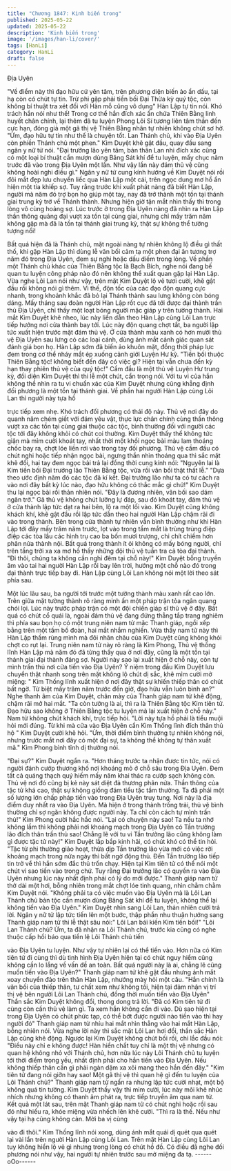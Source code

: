 ```yaml
---
title: "Chương 1847: Kinh biến trong"
published: 2025-05-22
updated: 2025-05-22
description: 'Kinh biến trong'
image: '/images/han-li/cover/'
tags: [HanLi]
category: HanLi
draft: false
---
```


Địa Uyên

"Về điểm này thì đạo hữu cứ yên tâm, trên phương diện biến ảo
ẩn dấu, tại hạ còn có chút tự tin. Trừ phi gặp phải tiền bối Đại
Thừa kỳ quý tộc, còn không bí thuật tra xét đối với Hàn mỗ cũng
vô dụng" Hàn Lập tự tin nói.
Khó trách hắn nói như thế! Trong cơ thể hắn đích xác ẩn chứa
Thiên Bằng linh huyết chân chính, lại thêm đã tu luyện Phong Lôi
Sí tương liên tâm thần đến cực hạn, đóng giả một gã thị vệ Thiên
Bằng nhân tự nhiên không chút sơ hở.
"Ừm, đạo hữu tự tin như thế là chuyện tốt. Lan Thánh chủ, khi vào
Địa Uyên còn phiền Thánh chủ một phen." Kim Duyệt khẽ gật
đầu, quay đầu sang ngân y nữ tử nói.
"Đại trưởng lão yên tâm, bản thân Lan nhi đích xác cũng có một
loại bí thuật cần mượn dùng Băng Sát khí để tu luyện, mấy chục
năm trước đã vào trong Địa Uyên một lần. Như vậy lần này đám
thủ vệ cũng không hoài nghi điều gì." Ngân y nữ tử cung kính
hướng về Kim Duyệt nói rồi đôi mắt đẹp lưu chuyển liếc qua Hàn
Lập một cái, trên ngọc dung mơ hồ ẩn hiện một tia khiếp sợ.
Tuy rằng trước khi xuất phát nàng đã biết Hàn Lập, người mà
năm đó trợ bọn họ giúp một tay, nay đã trở thành một tồn tại
thánh giai trung kỳ trở về Thánh thành. Nhưng hiện giờ tận mắt
nhìn thấy thì trong lòng vô cùng hoảng sợ.
Lúc trước ở trong Địa Uyên nàng đã nhìn ra Hàn Lập thần thông
quảng đại vượt xa tồn tại cùng giai, nhưng chỉ mấy trăm năm
không gặp mà đã là tồn tại thánh giai trung kỳ, thật sự không thể
tưởng tượng nổi!

Bất quá hiện đã là Thánh chủ, mặt ngoài nàng tự nhiên không lộ
điều gì thất thố, khi gặp Hàn Lập thì dùng lễ vãn bối cảm tạ một
phen đại ân tương trợ năm đó trong Địa Uyên, đem sự nghi hoặc
dấu diếm trong lòng.
Về phần một Thánh chủ khác của Thiên Bằng tộc là Bạch Bích,
nghe nói đang bế quan tu luyện công pháp nào đó nên không thể
xuất quan gặp lại Hàn Lập.
Vừa nghe Lôi Lan nói như vậy, trên mặt Kim Duyệt lộ vẻ tươi
cười, khẽ gật đầu rồi không nói gì thêm.
Vì thế, độn tốc của các đạo độn quang cực nhanh, trong khoảnh
khắc đã bỏ lại Thánh thành sau lưng không còn bóng dáng.
Mấy tháng sau đoàn người Hàn Lập rốt cục đã tới được đại thành
trấn thủ Địa Uyên, chỉ thấy một loạt bóng người mặc giáp y trên
tường thành.
Hai mắt Kim Duyệt khẽ nheo, lúc này liền dẫn theo Hàn Lập cùng
Lôi Lan trực tiếp hướng nơi cửa thành bay tới.
Lúc này độn quang chợt tắt, ba người lập tức xuất hiện trước mặt
đám thủ vệ.
Ở cửa thành màu xanh có hơn mười thủ vệ Địa Uyên sau lưng có
các loại cánh, dùng ánh mắt cảnh giác quan sát đánh giá bọn họ.
Hàn Lập sớm đã biến ảo khuôn mặt, đồng thời pháp lực đem
trong cơ thể nháy mắt ép xuống cảnh giới Luyện Hư kỳ.
"Tiền bối thuộc Thiên Bằng tộc! không biết đến đây có việc gì?
Hiện tại vẫn chưa đến kỳ hạn thay phiên thủ vệ của quý tộc!" Cầm
đầu là một thủ vệ Luyện Hư trung kỳ, đối diện Kim Duyệt thì thi lễ
một chút, cẩn trọng nói.
Với tu vi của hắn không thể nhìn ra tu vi chuẩn xác của Kim Duyệt
nhưng cũng khẳng định đối phương là một tồn tại thánh giai.
Về phần hai người Hàn Lập cùng Lôi Lan thì người này tựa hồ

trực tiếp xem nhẹ.
Khó trách đối phương có thái độ này. Thủ vệ nơi đây do quanh
năm chém giết với đám yêu vật, thực lực chân chính cùng thần
thông vượt xa các tồn tại cùng giai thuộc các tộc, bình thường đối
với người các tộc tới đây không khỏi có chút coi thường.
Kim Duyệt thấy thế không tức giận mà mỉm cười khoát tay, nhất
thời một khối ngọc bài màu lam thoáng chốc bay ra, chợt lóe liền
rơi vào trong tay đối phương.
Thủ vệ cầm đầu có chút nghi hoặc tiếp nhận ngọc bài, ngưng
thần nhìn thoáng qua thì sắc mặt khẽ đổi, hai tay đem ngọc bài trả
lại đồng thời cung kính nói: "Nguyên lai là Kim tiền bối Đại trưởng
lão Thiên Bằng tộc, vừa rồi vãn bối thật thất lễ."
"Dựa theo ước định năm đó các tộc đã kí kết. Đại trưởng lão như
ta có tư cách ra vào nơi đây bất kỳ lúc nào, đạo hữu không có
thắc mắc gì chứ!" Kim Duyệt thu lại ngọc bài rồi thản nhiên nói.
"Đây là đương nhiên, vãn bối sao dám ngăn trở." Gã thủ vệ không
chút lưỡng lự đáp, sau đó khoát tay, đám thủ vệ ở cửa thành lập
tức dạt ra hai bên, lộ ra một lối vào.
Kim Duyệt cũng không khách khí, khẽ gật đầu rồi lập tức dẫn theo
hai người Hàn Lập chậm rãi đi vào trong thành.
Bên trong cửa thành tự nhiên vẫn bình thường như khi Hàn Lập
tới đây mấy trăm năm trước, lọt vào trong tầm mắt là trùng trùng
điệp điệp các tòa lầu các hình trụ cao ba bốn mươi trượng, chi
chít chiếm hơn phân nửa thành nội.
Bất quá trong thành ít ỏi không có mấy bóng người, chỉ trên tầng
trời xa xa mơ hồ thấy những đội thủ vệ tuần tra cả tòa đại thành.
"Đi thôi, chúng ta không cần nghỉ đêm tại chỗ này!" Kim Duyệt
bỗng truyền âm vào tai hai người Hàn Lập rồi bay lên trời, hướng
một chỗ nào đó trong đại thành trực tiếp bay đi. Hàn Lập cùng Lôi
Lan không nói một lời theo sát phía sau.

Một lúc lâu sau, ba người tới trước một tường thành màu xanh rất
cao lớn. Trên giữa mặt tường thành rõ ràng minh ấn một pháp
trận tỏa ngân quang chói lọi.
Lúc này trước pháp trận có một đội chiến giáp sĩ thủ vệ ở đây.
Bất quá có chút cổ quái là, ngoài đám thủ vệ đang đứng thẳng tắp
trang nghiêm thì phía sau bọn họ có một trung niên nam tử mặc
Thanh giáp, ngồi xếp bằng trên một tấm bồ đoàn, hai mắt nhắm
nghiền.
Vừa thấy nam tử này thì Hàn Lập thầm rùng mình mà đôi nhãn
châu của Kim Duyệt cũng không khỏi chợt co rụt lại.
Trung niên nam tử này rõ ràng là Kim Phong, Thủ vệ thống lĩnh
Hàn Lập mà năm đó đã từng thấy qua ở nơi đây, cũng là một tồn
tại thánh giai đại thành đáng sợ.
Người này sao lại xuất hiện ở chỗ này, còn tự mình trấn thủ nơi
cửa tiến vào Địa Uyên?
Ý niệm trong đầu Kim Duyệt lưu chuyển thật nhanh song trên mặt
không lộ chút dị sắc, khẽ mỉm cười mở miệng: " Kim Thống lĩnh
xuất hiện ở nơi đây thật sự khiến thiếp thân có chút bất ngờ. Từ
biệt mấy trăm năm trước đến giờ, đạo hữu vẫn luôn bình an?"
Nghe thanh âm của Kim Duyệt, chân mày của Thanh giáp nam tử
khẽ động, chậm rãi mở hai mắt.
"Ta còn tưởng là ai, thì ra là Thiên Bằng tộc Kim tiên tử. Đạo hữu
sao không ở Thiên Bằng tộc tu luyện mà lại xuất hiện ở chỗ này."
Nam tử không chút khách khí, trực tiếp hỏi.
"Lời này tựa hồ phải là tiểu muội hỏi mới đúng. Từ khi mà cửa vào
Địa Uyên cần Kim Thống lĩnh đích thân thủ hộ " Kim Duyệt cười
khẽ hỏi.
"Ừm, thời điểm bình thường tự nhiên không nói, nhưng trước mắt
nơi đây có một đại sự, ta không thể không tự thân xuất mã." Kim
Phong bình tĩnh dị thường nói.

"Đại sự?" Kim Duyệt ngẩn ra.
"Hơn tháng trước ta nhận được tin tức, nói có người đánh cướp
thương khố nơi khoáng mỏ ở chỗ sâu trong Địa Uyên. Đem tất cả
quáng thạch quý hiếm mấy năm khai thác ra cướp sạch không
còn. Thủ vệ nơi đó cũng bị kẻ này sát diệt đả thương phân nửa.
Thần thông của tặc tử khá cao, thật sự không giống đám tiểu tặc
tầm thường. Ta đã phái một số lượng lớn chấp pháp tiến vào
trong Địa Uyên truy tung. Nơi này là địa điểm duy nhất ra vào Địa
Uyên. Mà hiện ở trong thành trống trải, thủ vệ bình thường chỉ sợ
ngăn không được người này. Ta chỉ còn cách tự mình trấn thủ!"
Kim Phong cười hắc hắc nói.
"Lại có chuyện này sao! Ta nếu ta nhớ không lầm thì không phải
nơi khoáng mạch trong Địa Uyên có Tần trưởng lão đích thân trấn
thủ sao! Chẳng lẽ với tu vi Tần trưởng lão cũng không làm gì
được tặc tử này!" Kim Duyệt lắp bắp kinh hãi, có chút khó có thể
tin hỏi.
"Tặc tử phi thường giảo hoạt, thừa dịp Tần trưởng lão vừa mới có
việc rời khoáng mạch trong nửa ngày thì bất ngờ động thủ. Đến
Tần trưởng lão tiếp tin trở về thì hắn sớm đắc thủ trốn chạy. Hiện
tại Kim tiên tử có thể nói một chút vì sao tiến vào trong chứ. Tuy
rằng Đại trưởng lão có quyền ra vào Địa Uyên nhưng lúc này nhất
định phải có lý do mới được." Thanh giáp nam tử thở dài một hơi,
bỗng nhiên trong mắt chợt lóe tinh quang, nhìn chằm chằm Kim
Duyệt nói.
"Không phải ta có việc muốn vào Địa Uyên mà là Lôi Lan Thánh
chủ bản tộc cần mượn dùng Băng Sát khí để tu luyện, không thể
lại không tiến vào Địa Uyên." Kim Duyệt nhìn sang Lôi Lan, thản
nhiên cười trả lời.
Ngân y nữ tử lập tức tiến lên một bước, thập phần nhu thuận
hướng sang Thanh giáp nam tử thi lễ thật sâu nói:" Lôi Lan bái
kiến Kim tiền bối!"
"Lôi Lan Thánh chủ? Ừm, ta đã nhận ra Lôi Thánh chủ, trước kia
cũng có nghe thuộc cấp hồi báo qua tiền lệ Lôi Thánh chủ tiến

vào Địa Uyên tu luyện. Như vậy tự nhiên lại có thể tiến vào. Hơn
nữa có Kim tiên tử đi cùng thì dù tình hình Địa Uyên hiện tại có
chút nguy hiểm cũng không cần lo lắng về vấn đề an toàn. Bất
quá người này là ai, chẳng lẽ cũng muốn tiến vào Địa Uyên?"
Thanh giáp nam tử khẽ gật đầu nhưng ánh mắt xoay chuyển đảo
trên thân Hàn Lập, nhướng mày hỏi một câu.
"Hắn chính là vãn bối của thiếp thân, tư chất xem như không tồi,
hiện tại đảm nhận vị trí thị vệ bên người Lôi Lan Thánh chủ, đồng
thời muốn tiến vào Địa Uyên" Thần sắc Kim Duyệt không đổi,
thong dong trả lời.
"Đã có Kim tiên tử đi cùng còn cần thủ vệ làm gì. Ta xem hắn
không cần đi vào. Dù sao hiện tại trong Địa Uyên có chút phức
tạp, có thể bớt được người nào tiến vào thì hay người đó" Thanh
giáp nam tử nhíu hai mắt nhìn thẳng vào hai mắt Hàn Lập, bỗng
nhiên nói.
Vừa nghe lời này thì sắc mặt Lôi Lan hơi đổi, thần sắc Hàn Lập
cũng khẽ động.
Ngược lại Kim Duyệt không chút bối rối, chỉ lắc đầu nói: "Điều này
chỉ e không được! Hàn hiền chất tuy chỉ là một thị vệ nhưng có
quan hệ không nhỏ với Thánh chủ, hơn nữa lúc này Lôi Thánh
chủ tu luyện tới thời điểm trọng yếu, nhất định phải cho hắn tiến
vào Địa Uyên. Nếu không thiếp thân cần gì phải ngàn dặm xa xôi
mang theo hắn đến đây."
"Kim tiên tử đang nói giỡn hay sao! Một gã thị vệ thì quan hệ gì
đến tu luyện của Lôi Thánh chủ?" Thanh giáp nam tử ngẩn ra
nhưng lập tức cười nhạt, một bộ không quá tin tưởng.
Kim Duyệt thấy vậy thì mỉm cười, lúc này môi khẽ nhúc nhích
nhưng không có thanh âm phát ra, trực tiếp truyền âm qua nam
tử.
Kết quả một lát sau, trên mặt Thanh giáp nam tử có chút nghi
hoặc rồi sau đó như hiểu ra, khóe miệng vừa nhếch lên khẽ cười.
"Thì ra là thế. Nếu như vậy tại hạ cũng không cản. Mời ba vị cùng

vào đi thôi." Kim Thống lĩnh nói xong, dùng ánh mắt quái dị quét
qua quét lại vài lần trên người Hàn Lập cùng Lôi Lan.
Trên mặt Hàn Lập cùng Lôi Lan tuy không hiển lộ vẻ gì nhưng
trong lòng có chút hồ đồ.
Có điều đã nghe đối phương nói như vậy, hai người tự nhiên
trước sau mở miệng đa tạ.
------oOo------
